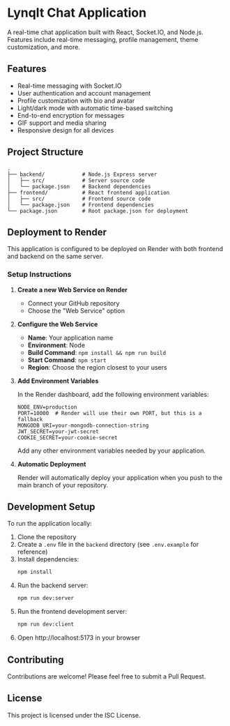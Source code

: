 # LynqIt Chat Application

A real-time chat application built with React, Socket.IO, and Node.js. Features include real-time messaging, profile management, theme customization, and more.

## Features

- Real-time messaging with Socket.IO
- User authentication and account management
- Profile customization with bio and avatar
- Light/dark mode with automatic time-based switching
- End-to-end encryption for messages
- GIF support and media sharing
- Responsive design for all devices

## Project Structure

```
.
├── backend/            # Node.js Express server
│   ├── src/            # Server source code
│   └── package.json    # Backend dependencies
├── frontend/           # React frontend application
│   ├── src/            # Frontend source code
│   └── package.json    # Frontend dependencies
└── package.json        # Root package.json for deployment
```

## Deployment to Render

This application is configured to be deployed on Render with both frontend and backend on the same server.

### Setup Instructions

1. **Create a new Web Service on Render**

   - Connect your GitHub repository
   - Choose the "Web Service" option

2. **Configure the Web Service**

   - **Name**: Your application name
   - **Environment**: Node
   - **Build Command**: `npm install && npm run build`
   - **Start Command**: `npm start`
   - **Region**: Choose the region closest to your users

3. **Add Environment Variables**

   In the Render dashboard, add the following environment variables:

   ```
   NODE_ENV=production
   PORT=10000  # Render will use their own PORT, but this is a fallback
   MONGODB_URI=your-mongodb-connection-string
   JWT_SECRET=your-jwt-secret
   COOKIE_SECRET=your-cookie-secret
   ```

   Add any other environment variables needed by your application.

4. **Automatic Deployment**

   Render will automatically deploy your application when you push to the main branch of your repository.

## Development Setup

To run the application locally:

1. Clone the repository
2. Create a `.env` file in the `backend` directory (see `.env.example` for reference)
3. Install dependencies:
   ```bash
   npm install
   ```
4. Run the backend server:
   ```bash
   npm run dev:server
   ```
5. Run the frontend development server:
   ```bash
   npm run dev:client
   ```
6. Open http://localhost:5173 in your browser

## Contributing

Contributions are welcome! Please feel free to submit a Pull Request.

## License

This project is licensed under the ISC License. 
